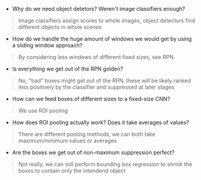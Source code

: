 - Why do we need object detetors? Weren't image classifiers enough?
> Image classifiers assign scores to whole images, object detectors find different objects in whole scenes
- How do we handle the huge amount of windows we would get by using a sliding window approach?
> By considering less windows of different fixed sizes, see RPN
- Is everything we get out of the RPN golden?
> No, "bad" boxes might get out of the RPN, these will be likely ranked less positively by the classifier and suppressed at later stages
- How can we feed boxes of different sizes to a fixed-size CNN? 
> We use ROI pooling
- How does ROI pooling actually work? Does it take averages of values?
> There are different pooling methods, we can both take maximum/minimum values or averages
- Are the boxes we get out of non-maximum suppression perfect?
> Not really, we can still perform bounding box regression to shrink the boxes to contain only the intendend object
